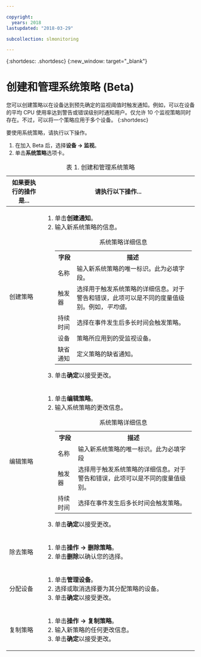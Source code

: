 ```yaml
---

copyright:
  years: 2018
lastupdated: "2018-03-29"

subcollection: slmonitoring

---
```


{:shortdesc: .shortdesc}
{:new_window: target="_blank"}

# 创建和管理系统策略 (Beta)
您可以创建策略以在设备达到预先确定的监视阈值时触发通知。例如，可以在设备的平均 CPU 使用率达到警告或错误级别时通知用户。仅允许 10 个监视策略同时存在。不过，可以将一个策略应用于多个设备。
{:shortdesc}


要使用系统策略，请执行以下操作。
1. 在加入 Beta 后，选择**设备 -> 监视**。
2. 单击**系统策略**选项卡。

<table>
   <CAPTION>表 1. 创建和管理系统策略</CAPTION>
   <THEAD>
   <TR>
   <th>如果要执行的操作是...</th>
   <th>请执行以下操作...</th>
   </TR>
   </THEAD>
   <TBODY>
   <tr>
   <td>创建策略</td>
   <td>
   <ol>
     <li>单击<b>创建通知</b>。</li>
     <li>输入新系统策略的信息。

<table>
  <caption>系统策略详细信息</caption>
  <tr>
     <th>字段</th>
     <th>描述</th>
  </tr>
  <tr>
    <td>名称</td>
    <td>输入新系统策略的唯一标识。此为必填字段。</td>
  </tr>
  <tr>
    <td>触发器</td>
    <td>选择用于触发系统策略的详细信息。对于警告和错误，此项可以是不同的度量值级别。例如，<i>平均值</i>。</td>
  </tr>
   <tr>
    <td>持续时间</td>
     <td>选择在事件发生后多长时间会触发策略。</td>
  </tr>
   <tr>
    <td>设备</td>
    <td>策略所应用到的受监视设备。</td>
  </tr>
   <tr>
    <td>缺省通知</td>
    <td>定义策略的缺省通知。</td>
  </tr>
</table>
</li>
<li>单击<b>确定</b>以接受更改。</li>
   </ol>
   </td>
   </tr>
   <tr>
   <td>编辑策略</td>
   <td>
   <ol>
     <li>单击<b>编辑策略</b>。</li>
    <li>输入系统策略的更改信息。

<table>
  <caption>系统策略详细信息</caption>
  <tr>
     <th>字段</th>
     <th>描述</th>
  </tr>
  <tr>
    <td>名称</td>
    <td>输入新系统策略的唯一标识。此为必填字段</td>
  </tr>
  <tr>
    <td>触发器</td>
    <td>选择用于触发系统策略的详细信息。对于警告和错误，此项可以是不同的度量值级别。</td>
  </tr>
   <tr>
    <td>持续时间</td>
     <td>选择在事件发生后多长时间会触发策略。</td>
  </tr>
</table>
</li>
<li>单击<b>确定</b>以接受更改。</li>
   </ol>
   </td>
   </tr>
   <tr>
   <td>除去策略</td>
   <td>
   <ol>
     <li>单击<b>操作 -> 删除策略</b>。</li>
     <li>单击<b>删除</b>以确认您的选择。</li>
   </ol>
   </td>
   </tr>
   <tr>
  <td>分配设备</td>
  <td>
    <ol>
      <li>单击<b>管理设备</b>。</li>
      <li>选择或取消选择要为其分配策略的设备。</li>
       <li>单击<b>确定</b>以接受更改。</li>
    </ol>
      </td>
  </tr>
   <tr>
  <td>复制策略</td>
  <td>
    <ol>
      <li>单击<b>操作 -> 复制策略</b>。</li>
      <li>输入新策略的任何更改信息。</li>
       <li>单击<b>确定</b>以接受更改。</li>
    </ol>
      </td>
  </tr>

   </TBODY>
   </table>
